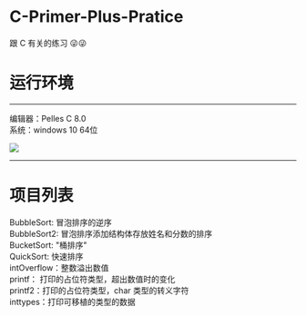 # C-Primer-Plus-Pratice
跟 C 有关的练习 😜😜

# 运行环境
---

编辑器：Pelles C 8.0 <br>
系统：windows 10 64位<br>

![](http://ww1.sinaimg.cn/mw690/006rAlqhly1fkwtlu9wg3j302c03kglf.jpg)

---

# 项目列表

BubbleSort: 冒泡排序的逆序<br>
BubbleSort2: 冒泡排序添加结构体存放姓名和分数的排序<br>
BucketSort: "桶排序"<br>
QuickSort: 快速排序<br>
intOverflow：整数溢出数值<br>
printf： 打印的占位符类型，超出数值时的变化<br>
printf2：打印的占位符类型，char 类型的转义字符<br>
inttypes：打印可移植的类型的数据<br>
